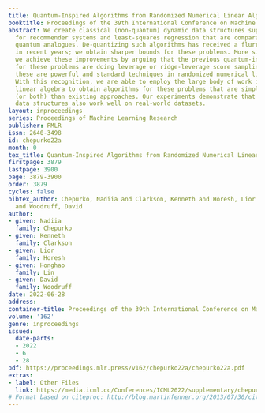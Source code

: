```yaml
---
title: Quantum-Inspired Algorithms from Randomized Numerical Linear Algebra
booktitle: Proceedings of the 39th International Conference on Machine Learning
abstract: We create classical (non-quantum) dynamic data structures supporting queries
  for recommender systems and least-squares regression that are comparable to their
  quantum analogues. De-quantizing such algorithms has received a flurry of attention
  in recent years; we obtain sharper bounds for these problems. More significantly,
  we achieve these improvements by arguing that the previous quantum-inspired algorithms
  for these problems are doing leverage or ridge-leverage score sampling in disguise;
  these are powerful and standard techniques in randomized numerical linear algebra.
  With this recognition, we are able to employ the large body of work in numerical
  linear algebra to obtain algorithms for these problems that are simpler or faster
  (or both) than existing approaches. Our experiments demonstrate that the proposed
  data structures also work well on real-world datasets.
layout: inproceedings
series: Proceedings of Machine Learning Research
publisher: PMLR
issn: 2640-3498
id: chepurko22a
month: 0
tex_title: Quantum-Inspired Algorithms from Randomized Numerical Linear Algebra
firstpage: 3879
lastpage: 3900
page: 3879-3900
order: 3879
cycles: false
bibtex_author: Chepurko, Nadiia and Clarkson, Kenneth and Horesh, Lior and Lin, Honghao
  and Woodruff, David
author:
- given: Nadiia
  family: Chepurko
- given: Kenneth
  family: Clarkson
- given: Lior
  family: Horesh
- given: Honghao
  family: Lin
- given: David
  family: Woodruff
date: 2022-06-28
address:
container-title: Proceedings of the 39th International Conference on Machine Learning
volume: '162'
genre: inproceedings
issued:
  date-parts:
  - 2022
  - 6
  - 28
pdf: https://proceedings.mlr.press/v162/chepurko22a/chepurko22a.pdf
extras:
- label: Other Files
  link: https://media.icml.cc/Conferences/ICML2022/supplementary/chepurko22a-supp.zip
# Format based on citeproc: http://blog.martinfenner.org/2013/07/30/citeproc-yaml-for-bibliographies/
---
```

